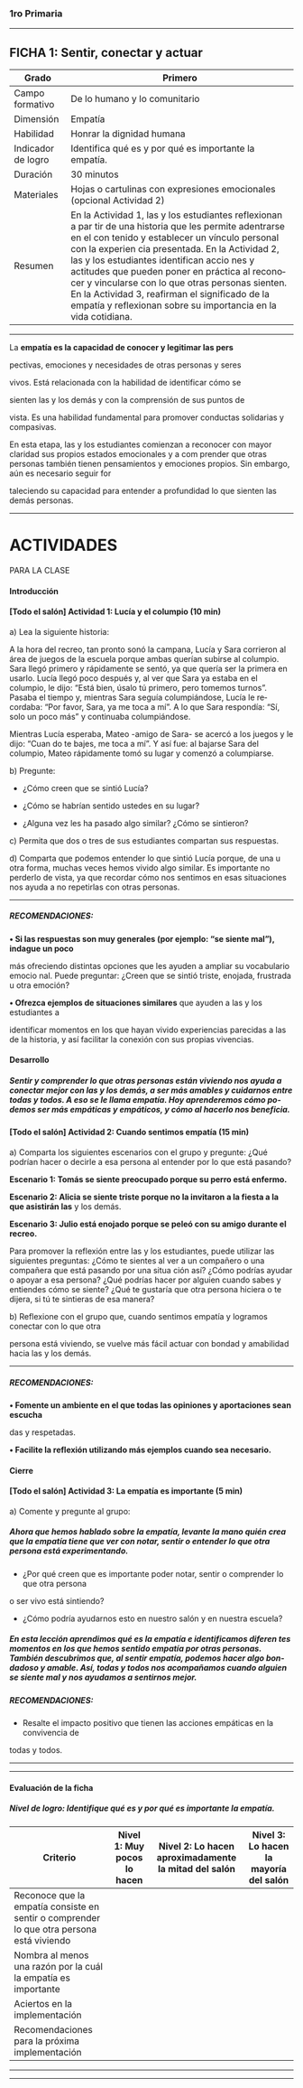 ### 1ro Primaria


-----

## FICHA 1: Sentir, conectar y actuar

|Grado|Primero|
|---|---|
|Campo formativo|De lo humano y lo comunitario|
|Dimensión|Empatía|
|Habilidad|Honrar la dignidad humana|
|Indicador de logro|Identifica qué es y por qué es importante la empatía.|
|Duración|30 minutos|
|Materiales|Hojas o cartulinas con expresiones emocionales (opcional Actividad 2)|
|Resumen|En la Actividad 1, las y los estudiantes reflexionan a par­ tir de una historia que les permite adentrarse en el con­ tenido y establecer un vínculo personal con la experien­ cia presentada. En la Actividad 2, las y los estudiantes identifican accio­ nes y actitudes que pueden poner en práctica al recono­ cer y vincularse con lo que otras personas sienten. En la Actividad 3, reafirman el significado de la empatía y reflexionan sobre su importancia en la vida cotidiana.|


-----

La **empatía es la capacidad de conocer y legitimar las pers­**

pectivas, emociones y necesidades de otras personas y seres

vivos. Está relacionada con la habilidad de identificar cómo se

sienten las y los demás y con la comprensión de sus puntos de

vista. Es una habilidad fundamental para promover conductas
solidarias y compasivas.

En esta etapa, las y los estudiantes comienzan a reconocer
con mayor claridad sus propios estados emocionales y a com­
prender que otras personas también tienen pensamientos y
emociones propios. Sin embargo, aún es necesario seguir for­

taleciendo su capacidad para entender a profundidad lo que
sienten las demás personas.


-----

# ACTIVIDADES
 PARA LA CLASE


#### Introducción



#### [Todo el salón] Actividad 1: Lucía y el columpio (10 min)

a) Lea la siguiente historia:

A la hora del recreo, tan pronto sonó la campana, Lucía y Sara corrieron al área de
juegos de la escuela porque ambas querían subirse al columpio. Sara llegó primero y
rápidamente se sentó, ya que quería ser la primera en usarlo. Lucía llegó poco después
y, al ver que Sara ya estaba en el columpio, le dijo: “Está bien, úsalo tú primero, pero
tomemos turnos”. Pasaba el tiempo y, mientras Sara seguía columpiándose, Lucía le re­
cordaba: “Por favor, Sara, ya me toca a mí”. A lo que Sara respondía: “Sí, solo un poco
más” y continuaba columpiándose.

Mientras Lucía esperaba, Mateo -amigo de Sara- se acercó a los juegos y le dijo: “Cuan­
do te bajes, me toca a mí”. Y así fue: al bajarse Sara del columpio, Mateo rápidamente
tomó su lugar y comenzó a columpiarse.

b) Pregunte:

  - ¿Cómo creen que se sintió Lucía?

  - ¿Cómo se habrían sentido ustedes en su lugar?

  - ¿Alguna vez les ha pasado algo similar? ¿Cómo se sintieron?

c) Permita que dos o tres de sus estudiantes compartan sus respuestas.

d) Comparta que podemos entender lo que sintió Lucía porque, de una u otra forma, muchas
veces hemos vivido algo similar. Es importante no perderlo de vista, ya que recordar cómo
nos sentimos en esas situaciones nos ayuda a no repetirlas con otras personas.


-----

##### RECOMENDACIONES:

**• Si las respuestas son muy generales (por ejemplo: “se siente mal”), indague un poco**

más ofreciendo distintas opciones que les ayuden a ampliar su vocabulario emocio­
nal. Puede preguntar: ¿Creen que se sintió triste, enojada, frustrada u otra emoción?

**• Ofrezca ejemplos de situaciones similares** que ayuden a las y los estudiantes a

identificar momentos en los que hayan vivido experiencias parecidas a las de la
historia, y así facilitar la conexión con sus propias vivencias.


#### Desarrollo


##### Sentir y comprender lo que otras personas están viviendo nos ayuda a conectar mejor con las y los demás, a ser más amables y cuidarnos entre todas y todos. A eso se le llama empatía. Hoy aprenderemos cómo po­ demos ser más empáticas y empáticos, y cómo al hacerlo nos beneficia.

#### [Todo el salón] Actividad 2: Cuando sentimos empatía (15 min)

a) Comparta los siguientes escenarios con el grupo y pregunte:
¿Qué podrían hacer o decirle a esa persona al entender por lo que está pasando?

**Escenario 1: Tomás se siente preocupado porque su perro está enfermo.**

**Escenario 2: Alicia se siente triste porque no la invitaron a la fiesta a la que asistirán las**
y los demás.

**Escenario 3: Julio está enojado porque se peleó con su amigo durante el recreo.**

Para promover la reflexión entre las y los estudiantes, puede utilizar las siguientes preguntas:
¿Cómo te sientes al ver a un compañero o una compañera que está pasando por una situa­
ción así? ¿Cómo podrías ayudar o apoyar a esa persona? ¿Qué podrías hacer por alguien
cuando sabes y entiendes cómo se siente? ¿Qué te gustaría que otra persona hiciera o te
dijera, si tú te sintieras de esa manera?

b) Reflexione con el grupo que, cuando sentimos empatía y logramos conectar con lo que otra

persona está viviendo, se vuelve más fácil actuar con bondad y amabilidad hacia las y los demás.


-----

##### RECOMENDACIONES:

**• Fomente un ambiente en el que todas las opiniones y aportaciones sean escucha­**

das y respetadas.

**• Facilite la reflexión utilizando más ejemplos cuando sea necesario.**


#### Cierre



#### [Todo el salón] Actividad 3: La empatía es importante (5 min)

a) Comente y pregunte al grupo:

##### Ahora que hemos hablado sobre la empatía, levante la mano quién crea que la empatía tiene que ver con notar, sentir o entender lo que otra persona está experimentando.

  - ¿Por qué creen que es importante poder notar, sentir o comprender lo que otra persona

o ser vivo está sintiendo?

  - ¿Cómo podría ayudarnos esto en nuestro salón y en nuestra escuela?

##### En esta lección aprendimos qué es la empatía e identificamos diferen­ tes momentos en los que hemos sentido empatía por otras personas. También descubrimos que, al sentir empatía, podemos hacer algo bon­ dadoso y amable. Así, todas y todos nos acompañamos cuando alguien se siente mal y nos ayudamos a sentirnos mejor.


##### RECOMENDACIONES:

- Resalte el impacto positivo que tienen las acciones empáticas en la convivencia de

todas y todos.


-----

-----

#### Evaluación de la ficha


##### Nivel de logro: Identifique qué es y por qué es importante la empatía.

|Criterio|Nivel 1: Muy pocos lo hacen|Nivel 2: Lo hacen aproximadamente la mitad del salón|Nivel 3: Lo hacen la mayoría del salón|
|---|---|---|---|
|Reconoce que la empatía consiste en sentir o comprender lo que otra persona está viviendo||||
|Nombra al menos una razón por la cuál la empatía es importante||||
|Aciertos en la implementación||||
|Recomendaciones para la próxima implementación||||


-----

-----

